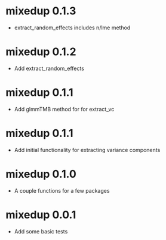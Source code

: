 # mixedup 0.1.3

* extract_random_effects includes n/lme method

# mixedup 0.1.2

* Add extract_random_effects

# mixedup 0.1.1

* Add glmmTMB method for for extract_vc

# mixedup 0.1.1

* Add initial functionality for extracting variance components

# mixedup 0.1.0

* A couple functions for a few packages

# mixedup 0.0.1

* Add some basic tests


